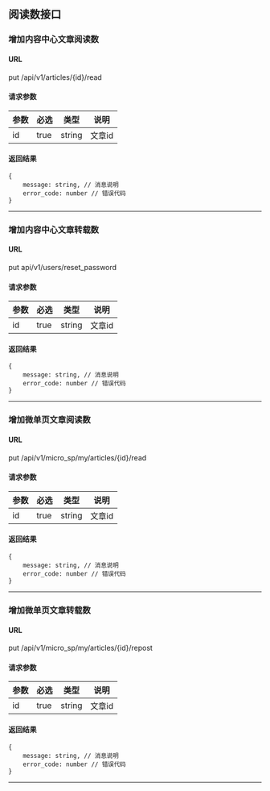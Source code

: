 ## 阅读数接口

### 增加内容中心文章阅读数
#### URL
put /api/v1/articles/{id}/read


#### 请求参数
| 参数       | 必选 | 类型   | 说明 |
| --------- | ---- | ------ | ----|
| id | true | string |  文章id |

#### 返回结果
```
{
	message: string, // 消息说明
	error_code: number // 错误代码
}
```
---

### 增加内容中心文章转载数
#### URL
put api/v1/users/reset\_password

#### 请求参数
| 参数       | 必选 | 类型   | 说明 |
| --------- | ---- | ------ | ----|
| id | true | string |  文章id |

#### 返回结果
```
{
	message: string, // 消息说明
	error_code: number // 错误代码
}
```
---

### 增加微单页文章阅读数
#### URL
put /api/v1/micro_sp/my/articles/{id}/read


#### 请求参数
| 参数       | 必选 | 类型   | 说明 |
| --------- | ---- | ------ | ----|
| id | true | string |  文章id |

#### 返回结果
```
{
	message: string, // 消息说明
	error_code: number // 错误代码
}
```

---
### 增加微单页文章转载数
#### URL
put /api/v1/micro_sp/my/articles/{id}/repost

#### 请求参数
| 参数       | 必选 | 类型   | 说明 |
| --------- | ---- | ------ | ----|
| id | true | string |  文章id |

#### 返回结果
```
{
	message: string, // 消息说明
	error_code: number // 错误代码
}
```
---

